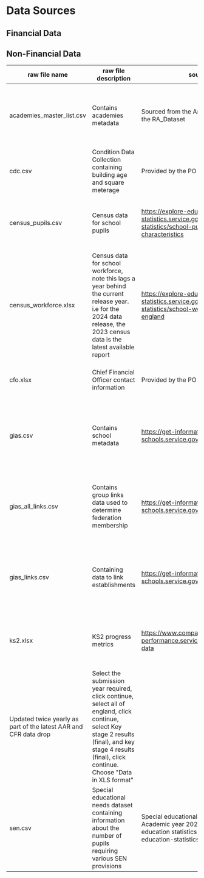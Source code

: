 # Data Sources


## Financial Data


## Non-Financial Data

| raw file name                                                    | raw file description                                                                                                                                                                                         | source                                                                                                                                            | update frequency                                                                        | acccess instructions                                                                                                                                                                                                                                                                                                                                                                                                                      |     |          |                                                                       |                                                                                                                             |                                                                   |                                                               |
| ---------------------------------------------------------------- | ------------------------------------------------------------------------------------------------------------------------------------------------------------------------------------------------------------ | ------------------------------------------------------------------------------------------------------------------------------------------------- | --------------------------------------------------------------------------------------- | ----------------------------------------------------------------------------------------------------------------------------------------------------------------------------------------------------------------------------------------------------------------------------------------------------------------------------------------------------------------------------------------------------------------------------------------- | --- | -------- | --------------------------------------------------------------------- | --------------------------------------------------------------------------------------------------------------------------- | ----------------------------------------------------------------- | ------------------------------------------------------------- |
| academies_master_list.csv                                        | Contains academies metadata                                                                                                                                                                                  | Sourced from the AnM database under the RA_Dataset                                                                                                | Yearly (January as part of the AAR release)                                             | You will require access to the AnM database in order to extract this file. To get access to the database, please raise the following service now ticket: https://dfe.service-now.com/serviceportal?id=sc_cat_item&sys_id=74bc3be81b212d504f999978b04bcb0b The file you will need to extract the view "RA_Datasets.AccountsReturn.vw_AR<Version>_BenchmarkReport_<Year>". An example of such a file name might be AR8_BenchmarkReport_2023 |     
| cdc.csv  | Condition Data Collection containing building age and square meterage | Provided by the PO                                                                                                          | Updated intermittently depending on when a new survey is procured | The file was provided by the PO for the previous data release |
| census_pupils.csv                                                | Census data for school pupils                                                                                                                                                                                | https://explore-education-statistics.service.gov.uk/find-statistics/school-pupils-and-their-characteristics                                       | Updated twice yearly as part of the latest AAR and CFR data drop                        | Open access from website. File is located under "Additional supporting files" > "School level underlying data <Year>" where <Year> could be "2023/2024" for example. 
| census_workforce.xlsx                                            | Census data for school workforce, note this lags a year behind the current release year. i.e for the 2024 data release, the 2023 census data is the latest available report                                  | https://explore-education-statistics.service.gov.uk/find-statistics/school-workforce-in-england                                                   | Updated as part of the latest AAR or CFR data drop                                      | Open access from website. File is located under "Additional supporting files" > "School level summary file"                                                           
| cfo.xlsx                                                         | Chief Financial Officer contact information                                                                                                                                                                  | Provided by the PO                                                                                                                                | Updated intermittently at the request of the PO                                         | The file was provided by the PO for the previous data release                 
| gias.csv                                                         | Contains school metadata                                                                                                                                                                                     | https://get-information-schools.service.gov.uk/Downloads                                                                                          | Updated once per year as part of the CFR drop, taking the most recent September release | Open access from website. File is located under "All Establishment Data" > "Establishment fields CSV"                                                                                            
| gias_all_links.csv                                               | Contains group links data used to determine federation membership                                                                                                                                            | https://get-information-schools.service.gov.uk/Downloads                                                                                          | Updated once per year as part of the CFR drop, taking the most recent September release | Open access from website. File is located under "All Group Data" > "All group records"                                                
| gias_links.csv                                                   | Containing data to link establishments                                                                                                                                                                       | https://get-information-schools.service.gov.uk/Downloads                                                                                          | Updated once per year as part of the CFR drop, taking the most recent September release | Open access from website. File is located under "All Establishment Data" > "Establishment links CSV"                                                                           
| ks2.xlsx                                                         | KS2 progress metrics                                                                                                                                                                                         | https://www.compare-school-performance.service.gov.uk/download-data                                                                               | Updated twice yearly as part of the latest AAR and CFR data drop                        | Select the submission year required, click continue, select all of england, click continue, select Key stage 2 results (final), and key stage 4 results (final), click continue. Choose "Data in XLS format"                                                                                                                                                                                                                              | ks4.xlsx | KS4 progress metrics                                                  | Download data - Compare school and college performance data in England - GOV.UK (compare-school-performance.service.gov.uk) |                                                                   |                                                               |
| Updated twice yearly as part of the latest AAR and CFR data drop | Select the submission year required, click continue, select all of england, click continue, select Key stage 2 results (final), and key stage 4 results (final), click continue. Choose "Data in XLS format" |
| sen.csv                                                          | Special educational needs dataset containing information about the number of pupils requiring various SEN provisions                                                                                         | Special educational needs in England, Academic year 2023/24 – Explore education statistics – GOV.UK (explore-education-statistics.service.gov.uk) | Updated twice yearly as part of the latest AAR and CFR data drop                        | Open access from website. File is located under "Additional supporting files" > "School level underlying data <Year>" where <Year> could be "2024" for example.                                                                